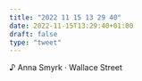 ```yaml
---
title: "2022 11 15 13 29 40"
date: 2022-11-15T13:29:40+01:00
draft: false
type: "tweet"
---
```


♪ Anna Smyrk · Wallace Street
